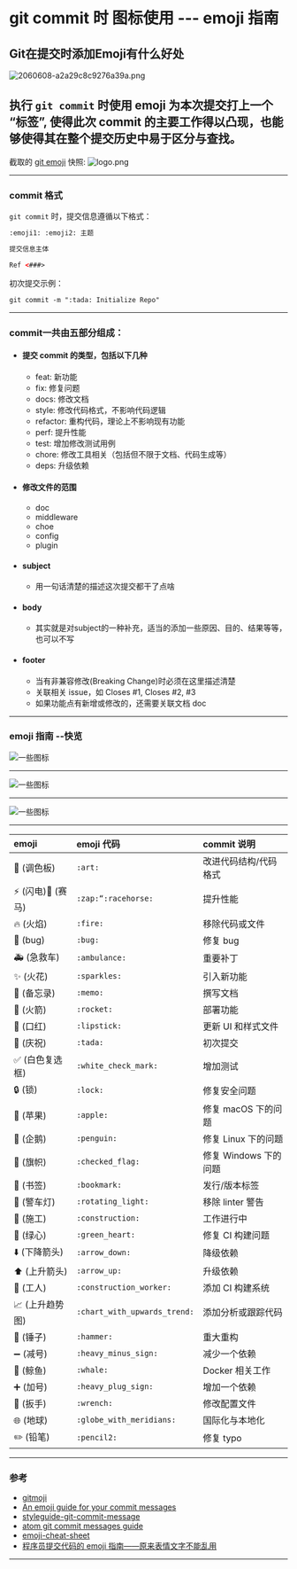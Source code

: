 # git commit 时 图标使用 --- emoji 指南

## Git在提交时添加Emoji有什么好处

![2060608-a2a29c8c9276a39a.png](https://upload-images.jianshu.io/upload_images/9140378-4204d75665f6e56b.png?imageMogr2/auto-orient/strip%7CimageView2/2/w/540)

## 执行 `git commit` 时使用 emoji 为本次提交打上一个 “标签”, 使得此次 commit 的主要工作得以凸现，也能够使得其在整个提交历史中易于区分与查找。

截取的 [git emoji](https://github.com/carloscuesta/gitmoji) 快照:
![logo.png](https://upload-images.jianshu.io/upload_images/9140378-e37cd0dd52acaf8d.png?imageMogr2/auto-orient/strip%7CimageView2/2/w/1240)
***

### commit 格式

`git commit` 时，提交信息遵循以下格式：

```html
:emoji1: :emoji2: 主题

提交信息主体

Ref <###>
```

初次提交示例：

```html
git commit -m ":tada: Initialize Repo"
```

***
### commit一共由五部分组成：

- #### 提交 commit 的类型，包括以下几种
  +  feat: 新功能
  +  fix: 修复问题
  +  docs: 修改文档
  +  style: 修改代码格式，不影响代码逻辑
  +  refactor: 重构代码，理论上不影响现有功能
  +  perf: 提升性能
  +  test: 增加修改测试用例
  +  chore: 修改工具相关（包括但不限于文档、代码生成等）
  +  deps: 升级依赖
- #### 修改文件的范围
  +  doc
  +  middleware
  +  choe
  +  config
  +  plugin
- #### subject
  +  用一句话清楚的描述这次提交都干了点啥
- #### body
  + 其实就是对subject的一种补充，适当的添加一些原因、目的、结果等等，也可以不写
- #### footer
  + 当有非兼容修改(Breaking Change)时必须在这里描述清楚
  + 关联相关 issue，如 Closes #1, Closes #2, #3
  + 如果功能点有新增或修改的，还需要关联文档 doc

***

### emoji 指南 --快览

![一些图标](https://upload-images.jianshu.io/upload_images/9140378-b98a240a916f934d.png?imageMogr2/auto-orient/strip%7CimageView2/2/w/640)
***
![一些图标](https://upload-images.jianshu.io/upload_images/9140378-c9daeb3c83f1ee92.png?imageMogr2/auto-orient/strip%7CimageView2/2/w/640)
***
![一些图标](https://upload-images.jianshu.io/upload_images/9140378-6caa71c98d668309.png?imageMogr2/auto-orient/strip%7CimageView2/2/w/640)
***

| emoji | emoji 代码 | commit 说明 |
| :-- | :-- | :-- |
| :art: (调色板) | `:art:` | 改进代码结构/代码格式 |
|:zap: (闪电):racehorse: (赛马)|`:zap:“:racehorse:`| 提升性能 |
| :fire: (火焰) | `:fire:` | 移除代码或文件 |
| :bug: (bug) | `:bug:` | 修复 bug |
| :ambulance: (急救车) | `:ambulance:` | 重要补丁 |
| :sparkles: (火花) | `:sparkles:` | 引入新功能 |
| :memo: (备忘录) | `:memo:` | 撰写文档 |
| :rocket: (火箭) | `:rocket:` | 部署功能 |
| :lipstick: (口红) | `:lipstick:` | 更新 UI 和样式文件 |
| :tada: (庆祝) | `:tada:` | 初次提交 |
| :white_check_mark: (白色复选框) | `:white_check_mark:` | 增加测试 |
| :lock: (锁) | `:lock:` | 修复安全问题 |
| :apple: (苹果) | `:apple:` | 修复 macOS 下的问题 |
| :penguin: (企鹅) | `:penguin:` | 修复 Linux 下的问题 |
| :checkered_flag: (旗帜) | `:checked_flag:` | 修复 Windows 下的问题 |
| :bookmark: (书签) | `:bookmark:` | 发行/版本标签 |
| :rotating_light: (警车灯) | `:rotating_light:` | 移除 linter 警告 |
| :construction: (施工) | `:construction:` | 工作进行中 |
| :green_heart: (绿心) | `:green_heart:` | 修复 CI 构建问题 |
| :arrow_down: (下降箭头) | `:arrow_down:` | 降级依赖 |
| :arrow_up: (上升箭头) | `:arrow_up:` | 升级依赖 |
| :construction_worker: (工人) | `:construction_worker:` | 添加 CI 构建系统 |
| :chart_with_upwards_trend: (上升趋势图) | `:chart_with_upwards_trend:` | 添加分析或跟踪代码 |
| :hammer: (锤子) | `:hammer:` | 重大重构 |
| :heavy_minus_sign: (减号) | `:heavy_minus_sign:` | 减少一个依赖 |
| :whale: (鲸鱼) | `:whale:` | Docker 相关工作 |
| :heavy_plus_sign: (加号) | `:heavy_plug_sign:` | 增加一个依赖 |
| :wrench: (扳手) | `:wrench:` | 修改配置文件 |
| :globe_with_meridians: (地球) | `:globe_with_meridians:` | 国际化与本地化 |
| :pencil2: (铅笔) | `:pencil2:` | 修复 typo |

***

### 参考

*   [gitmoji](https://github.com/carloscuesta/gitmoji/)
*   [An emoji guide for your commit messages](https://gitmoji.carloscuesta.me/)
*   [styleguide-git-commit-message](https://github.com/slashsBin/styleguide-git-commit-message)
*   [atom git commit messages guide](https://github.com/atom/atom/blob/master/CONTRIBUTING.md#git-commit-messages)
*   [emoji-cheat-sheet](http://www.webpagefx.com/tools/emoji-cheat-sheet/)
*   [程序员提交代码的 emoji 指南——原来表情文字不能乱用](https://www.h5jun.com/post/gitmoji.html)

***